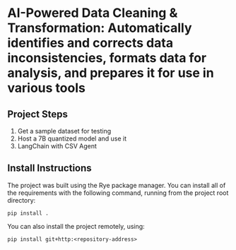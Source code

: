 # AI-Powered Data Cleaning & Transformation: Automatically identifies and corrects data inconsistencies, formats data for analysis, and prepares it for use in various tools

## Project Steps

1. Get a sample dataset for testing
2. Host a 7B quantized model and use it
3. LangChain with CSV Agent

## Install Instructions
The project was built using the Rye package manager. You can install all of the requirements with the following command, running from the project root directory:
```
pip install . 
```

You can also install the project remotely, using:
```
pip install git+http:<repository-address>
```
